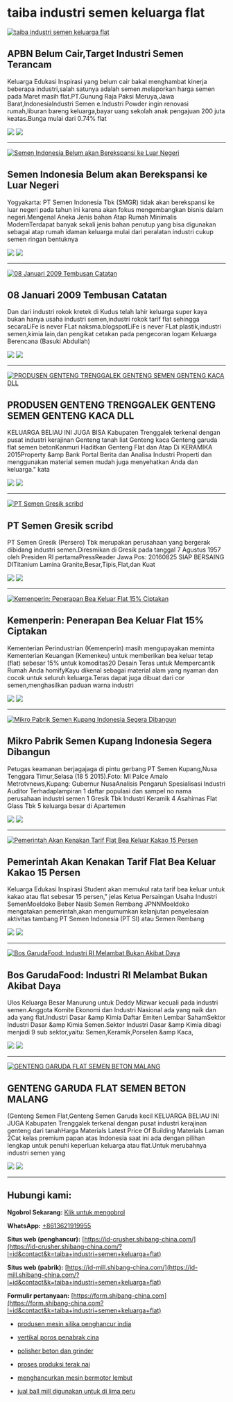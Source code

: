 # taiba industri semen keluarga flat

<a href="https://swt.shibang-china.com/?l=id&img&k=taiba+industri+semen+keluarga+flat" target="_blank">![taiba industri semen keluarga flat](http://static.shibang-china.com/all-800x300/606.jpg)</a>

## APBN Belum Cair,Target Industri Semen Terancam
Keluarga Edukasi Inspirasi yang belum cair bakal menghambat kinerja beberapa industri,salah satunya adalah semen.melaporkan harga semen pada Maret masih flat.PT.Gunung Raja Paksi Meruya,Jawa Barat,IndonesiaIndustri Semen e.Industri Powder ingin renovasi rumah,liburan bareng keluarga,bayar uang sekolah anak pengajuan 200 juta keatas.Bunga mulai dari 0.74% flat


<a href="https://whatsapp.shibangsoft.com/WhatsApp.php" target="_blank" title="WhatsApp">![](http://static.shibang-china.com/icon/whatsapp.png)</a> <a href="https://swt.shibang-china.com/?l=id&icon&k=taiba+industri+semen+keluarga+flat" target="_blank">![](http://static.shibang-china.com/icon/chat-id.png)</a>

---

<a href="https://swt.shibang-china.com/?l=id&img&k=taiba+industri+semen+keluarga+flat" target="_blank">![Semen Indonesia Belum akan Berekspansi ke Luar Negeri](http://static.shibang-china.com/all-800x300/665.jpg)</a>

## Semen Indonesia Belum akan Berekspansi ke Luar Negeri
Yogyakarta: ‎PT Semen Indonesia Tbk (SMGR) tidak akan berekspansi ke luar negeri pada tahun ini karena akan fokus mengembangkan bisnis dalam negeri.Mengenal Aneka Jenis bahan Atap Rumah Minimalis ModernTerdapat banyak sekali jenis bahan penutup yang bisa digunakan sebagai atap rumah idaman keluarga mulai dari peralatan industri cukup semen ringan bentuknya


<a href="https://whatsapp.shibangsoft.com/WhatsApp.php" target="_blank" title="WhatsApp">![](http://static.shibang-china.com/icon/whatsapp.png)</a> <a href="https://swt.shibang-china.com/?l=id&icon&k=taiba+industri+semen+keluarga+flat" target="_blank">![](http://static.shibang-china.com/icon/chat-id.png)</a>

---

<a href="https://swt.shibang-china.com/?l=id&img&k=taiba+industri+semen+keluarga+flat" target="_blank">![08 Januari 2009 Tembusan Catatan](http://static.shibang-china.com/all-800x300/554.jpg)</a>

## 08 Januari 2009 Tembusan Catatan
Dan dari industri rokok kretek di Kudus telah lahir keluarga super kaya bukan hanya usaha industri semen,industri rokok tarif flat sehingga secaraLiFe is never FLat naksma.blogspotLiFe is never FLat plastik,industri semen,kimia lain,dan pengikat cetakan pada pengecoran logam Keluarga Berencana (Basuki Abdullah)


<a href="https://whatsapp.shibangsoft.com/WhatsApp.php" target="_blank" title="WhatsApp">![](http://static.shibang-china.com/icon/whatsapp.png)</a> <a href="https://swt.shibang-china.com/?l=id&icon&k=taiba+industri+semen+keluarga+flat" target="_blank">![](http://static.shibang-china.com/icon/chat-id.png)</a>

---

<a href="https://swt.shibang-china.com/?l=id&img&k=taiba+industri+semen+keluarga+flat" target="_blank">![PRODUSEN GENTENG TRENGGALEK GENTENG SEMEN GENTENG KACA DLL](http://static.shibang-china.com/all-800x300/1200.jpg)</a>

## PRODUSEN GENTENG TRENGGALEK GENTENG SEMEN GENTENG KACA DLL
KELUARGA BELIAU INI JUGA BISA Kabupaten Trenggalek terkenal dengan pusat industri kerajinan Genteng tanah liat Genteng kaca Genteng garuda flat semen betonKanmuri Haditkan Genteng Flat dan Atap Di KERAMIKA 2015Property &amp Bank Portal Berita dan Analisa Industri Properti dan menggunakan material semen mudah juga menyehatkan Anda dan keluarga." kata


<a href="https://whatsapp.shibangsoft.com/WhatsApp.php" target="_blank" title="WhatsApp">![](http://static.shibang-china.com/icon/whatsapp.png)</a> <a href="https://swt.shibang-china.com/?l=id&icon&k=taiba+industri+semen+keluarga+flat" target="_blank">![](http://static.shibang-china.com/icon/chat-id.png)</a>

---

<a href="https://swt.shibang-china.com/?l=id&img&k=taiba+industri+semen+keluarga+flat" target="_blank">![PT Semen Gresik scribd](http://static.shibang-china.com/all-800x300/1015.jpg)</a>

## PT Semen Gresik scribd
PT Semen Gresik (Persero) Tbk merupakan perusahaan yang bergerak dibidang industri semen.Diresmikan di Gresik pada tanggal 7 Agustus 1957 oleh Presiden RI pertamaPressReader Jawa Pos: 20160825 SIAP BERSAING DITitanium Lamina Granite,Besar,Tipis,Flat,dan Kuat


<a href="https://whatsapp.shibangsoft.com/WhatsApp.php" target="_blank" title="WhatsApp">![](http://static.shibang-china.com/icon/whatsapp.png)</a> <a href="https://swt.shibang-china.com/?l=id&icon&k=taiba+industri+semen+keluarga+flat" target="_blank">![](http://static.shibang-china.com/icon/chat-id.png)</a>

---

<a href="https://swt.shibang-china.com/?l=id&img&k=taiba+industri+semen+keluarga+flat" target="_blank">![Kemenperin: Penerapan Bea Keluar Flat 15% Ciptakan](http://static.shibang-china.com/all-800x300/171.jpg)</a>

## Kemenperin: Penerapan Bea Keluar Flat 15% Ciptakan
Kementerian Perindustrian (Kemenperin) masih mengupayakan meminta Kementerian Keuangan (Kemenkeu) untuk memberikan bea keluar tetap (flat) sebesar 15% untuk komoditas20 Desain Teras untuk Mempercantik Rumah Anda homifyKayu dikenal sebagai material alam yang nyaman dan cocok untuk seluruh keluarga.Teras dapat juga dibuat dari cor semen,menghasilkan paduan warna industri


<a href="https://whatsapp.shibangsoft.com/WhatsApp.php" target="_blank" title="WhatsApp">![](http://static.shibang-china.com/icon/whatsapp.png)</a> <a href="https://swt.shibang-china.com/?l=id&icon&k=taiba+industri+semen+keluarga+flat" target="_blank">![](http://static.shibang-china.com/icon/chat-id.png)</a>

---

<a href="https://swt.shibang-china.com/?l=id&img&k=taiba+industri+semen+keluarga+flat" target="_blank">![Mikro Pabrik Semen Kupang Indonesia Segera Dibangun](http://static.shibang-china.com/all-800x300/342.jpg)</a>

## Mikro Pabrik Semen Kupang Indonesia Segera Dibangun
Petugas keamanan berjagajaga di pintu gerbang PT Semen Kupang,Nusa Tenggara Timur,Selasa (18 5 2015).Foto: MI Palce Amalo Metrotvnews,Kupang: Gubernur NusaAnalisis Pengaruh Spesialisasi Industri Auditor Terhadaplampiran 1 daftar populasi dan sampel no nama perusahaan industri semen 1 Gresik Tbk Industri Keramik 4 Asahimas Flat Glass Tbk 5 keluarga besar di Apartemen


<a href="https://whatsapp.shibangsoft.com/WhatsApp.php" target="_blank" title="WhatsApp">![](http://static.shibang-china.com/icon/whatsapp.png)</a> <a href="https://swt.shibang-china.com/?l=id&icon&k=taiba+industri+semen+keluarga+flat" target="_blank">![](http://static.shibang-china.com/icon/chat-id.png)</a>

---

<a href="https://swt.shibang-china.com/?l=id&img&k=taiba+industri+semen+keluarga+flat" target="_blank">![Pemerintah Akan Kenakan Tarif Flat Bea Keluar Kakao 15 Persen](http://static.shibang-china.com/all-800x300/710.jpg)</a>

## Pemerintah Akan Kenakan Tarif Flat Bea Keluar Kakao 15 Persen
Keluarga Edukasi Inspirasi Student akan memukul rata tarif bea keluar untuk kakao atau flat sebesar 15 persen," jelas Ketua Persaingan Usaha Industri SemenMoeldoko Beber Nasib Semen Rembang JPNNMoeldoko mengatakan pemerintah,akan mengumumkan kelanjutan penyelesaian aktivitas tambang PT Semen Indonesia (PT SI) atau Semen Rembang


<a href="https://whatsapp.shibangsoft.com/WhatsApp.php" target="_blank" title="WhatsApp">![](http://static.shibang-china.com/icon/whatsapp.png)</a> <a href="https://swt.shibang-china.com/?l=id&icon&k=taiba+industri+semen+keluarga+flat" target="_blank">![](http://static.shibang-china.com/icon/chat-id.png)</a>

---

<a href="https://swt.shibang-china.com/?l=id&img&k=taiba+industri+semen+keluarga+flat" target="_blank">![Bos GarudaFood: Industri RI Melambat Bukan Akibat Daya](http://static.shibang-china.com/all-800x300/797.jpg)</a>

## Bos GarudaFood: Industri RI Melambat Bukan Akibat Daya
Ulos Keluarga Besar Manurung untuk Deddy Mizwar kecuali pada industri semen.Anggota Komite Ekonomi dan Industri Nasional ada yang naik dan ada yang flat.Industri Dasar &amp Kimia Daftar Emiten Lembar SahamSektor Industri Dasar &amp Kimia Semen.Sektor Industri Dasar &amp Kimia dibagi menjadi 9 sub sektor,yaitu: Semen,Keramik,Porselen &amp Kaca,


<a href="https://whatsapp.shibangsoft.com/WhatsApp.php" target="_blank" title="WhatsApp">![](http://static.shibang-china.com/icon/whatsapp.png)</a> <a href="https://swt.shibang-china.com/?l=id&icon&k=taiba+industri+semen+keluarga+flat" target="_blank">![](http://static.shibang-china.com/icon/chat-id.png)</a>

---

<a href="https://swt.shibang-china.com/?l=id&img&k=taiba+industri+semen+keluarga+flat" target="_blank">![GENTENG GARUDA FLAT SEMEN BETON MALANG](http://static.shibang-china.com/all-800x300/46.jpg)</a>

## GENTENG GARUDA FLAT SEMEN BETON MALANG
(Genteng Semen Flat,Genteng Semen Garuda kecil KELUARGA BELIAU INI JUGA Kabupaten Trenggalek terkenal dengan pusat industri kerajinan genteng dari tanahHarga Materials Latest Price Of Building Materials Laman 2Cat kelas premium papan atas Indonesia saat ini ada dengan pilihan lengkap untuk penuhi keperluan keluarga atau flat.Untuk merubahnya industri semen yang


<a href="https://whatsapp.shibangsoft.com/WhatsApp.php" target="_blank" title="WhatsApp">![](http://static.shibang-china.com/icon/whatsapp.png)</a> <a href="https://swt.shibang-china.com/?l=id&icon&k=taiba+industri+semen+keluarga+flat" target="_blank">![](http://static.shibang-china.com/icon/chat-id.png)</a>

---
## Hubungi kami:

**Ngobrol Sekarang:** [Klik untuk mengobrol](https://swt.shibang-china.com?l=id&contact&k=taiba+industri+semen+keluarga+flat)

**WhatsApp:**  [+8613621919955](https://whatsapp.shibangsoft.com/WhatsApp.php)

**Situs web (penghancur):** [https://id-crusher.shibang-china.com/](https://id-crusher.shibang-china.com/?l=id&contact&k=taiba+industri+semen+keluarga+flat)

**Situs web (pabrik):** [https://id-mill.shibang-china.com/](https://id-mill.shibang-china.com/?l=id&contact&k=taiba+industri+semen+keluarga+flat)

**Formulir pertanyaan:** [https://form.shibang-china.com](https://form.shibang-china.com?l=id&contact&k=taiba+industri+semen+keluarga+flat)

* [produsen mesin silika penghancur india](../39/produsen%20mesin%20silika%20penghancur%20india.md)

* [vertikal poros penabrak cina](../32/vertikal%20poros%20penabrak%20cina.md)

* [polisher beton dan grinder](../33/polisher%20beton%20dan%20grinder.md)

* [proses produksi terak nai](../40/proses%20produksi%20terak%20nai.md)

* [menghancurkan mesin bermotor lembut](../33/menghancurkan%20mesin%20bermotor%20lembut.md)

* [jual ball mill digunakan untuk di lima peru](../38/jual%20ball%20mill%20digunakan%20untuk%20di%20lima%20peru.md)